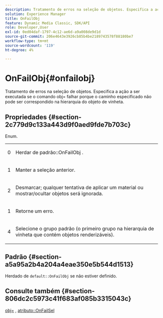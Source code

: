 ```yaml
---
description: Tratamento de erros na seleção de objetos. Especifica a ação a ser executada se o comando obj= falhar porque o caminho especificado não pode ser correspondido na hierarquia do objeto de vinheta.
solution: Experience Manager
title: OnFailObj
feature: Dynamic Media Classic, SDK/API
role: Developer,User
exl-id: 0ed04daf-1797-4c12-ae6d-a9a008de9d1d
source-git-commit: 206e4643e3926cb85b4be2189743578f88180be7
workflow-type: tm+mt
source-wordcount: '119'
ht-degree: 4%

---
```


# OnFailObj{#onfailobj}

Tratamento de erros na seleção de objetos. Especifica a ação a ser executada se o comando obj= falhar porque o caminho especificado não pode ser correspondido na hierarquia do objeto de vinheta.

## Propriedades {#section-2c779d9c133a443d9f0aed9fde7b703c}

Enum.

<table id="simpletable_538B76AB784D4DEE9B8021A6BDCE06AB"> 
 <tr class="strow"> 
  <td class="stentry"> <p>0 </p> </td> 
  <td class="stentry"> <p>Herdar de <span class="codeph"> padrão::OnFailObj </span>. </p> </td> 
 </tr> 
 <tr class="strow"> 
  <td class="stentry"> <p>1 </p> </td> 
  <td class="stentry"> <p>Manter a seleção anterior. </p> </td> 
 </tr> 
 <tr class="strow"> 
  <td class="stentry"> <p>2 </p> </td> 
  <td class="stentry"> <p>Desmarcar; qualquer tentativa de aplicar um material ou mostrar/ocultar objetos será ignorada. </p> </td> 
 </tr> 
 <tr class="strow"> 
  <td class="stentry"> <p>1 </p> </td> 
  <td class="stentry"> <p>Retorne um erro. </p> </td> 
 </tr> 
 <tr class="strow"> 
  <td class="stentry"> <p>4 </p> </td> 
  <td class="stentry"> <p>Selecione o grupo padrão (o primeiro grupo na hierarquia de vinheta que contém objetos renderizáveis). </p> </td> 
 </tr> 
</table>

## Padrão {#section-a5a95a2b4a204a4eae350e5b544d1513}

Herdado de `default::OnFailObj` se não estiver definido.

## Consulte também {#section-806dc2c5973c41f683af085b3315043c}

[obj=](../../../../../ir-api/http-protocol/image-rendering-api-ref/c-ir-http-protocol-ref/c-ir-http-protocol-command-reference/r-ir-obj.md#reference-31e7dac7931b4e0eb3c7589f120a1e6a) ,  [atributo::OnFailSel](../../../../../ir-api/material-cat/image-rendering-api-ref/c-ir-material-catalog/c-ir-attributes-reference/r-ir-onfailsel.md#reference-f95e4a4a3c02412b87a2b0acca8a5513)
